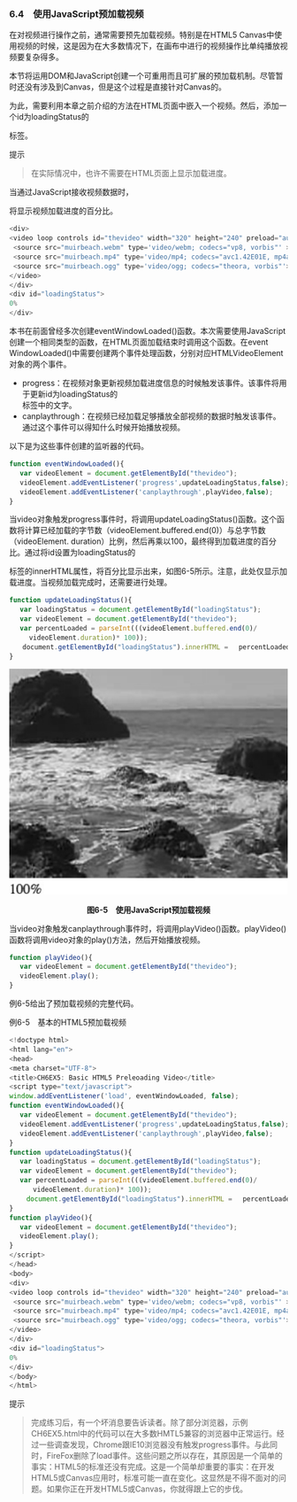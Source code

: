### 6.4　使用JavaScript预加载视频

在对视频进行操作之前，通常需要预先加载视频。特别是在HTML5 Canvas中使用视频的时候，这是因为在大多数情况下，在画布中进行的视频操作比单纯播放视频要复杂得多。

本节将运用DOM和JavaScript创建一个可重用而且可扩展的预加载机制。尽管暂时还没有涉及到Canvas，但是这个过程是直接针对Canvas的。

为此，需要利用本章之前介绍的方法在HTML页面中嵌入一个视频。然后，添加一个id为loadingStatus的<div>标签。

提示

> 在实际情况中，也许不需要在HTML页面上显示加载进度。

当通过JavaScript接收视频数据时，<div>将显示视频加载进度的百分比。

```javascript
<div>
<video loop controls id="thevideo" width="320" height="240" preload="auto">
 <source src="muirbeach.webm" type='video/webm; codecs="vp8, vorbis"' >
 <source src="muirbeach.mp4" type='video/mp4; codecs="avc1.42E01E, mp4a.40.2"' >
 <source src="muirbeach.ogg" type='video/ogg; codecs="theora, vorbis"'>
</video>
</div>
<div id="loadingStatus">
0%
</div>
```

本书在前面曾经多次创建eventWindowLoaded()函数。本次需要使用JavaScript创建一个相同类型的函数，在HTML页面加载结束时调用这个函数。在event WindowLoaded()中需要创建两个事件处理函数，分别对应HTMLVideoElement对象的两个事件。

+ progress：在视频对象更新视频加载进度信息的时候触发该事件。该事件将用于更新id为loadingStatus的<div>标签中的文字。
+ canplaythrough：在视频已经加载足够播放全部视频的数据时触发该事件。通过这个事件可以得知什么时候开始播放视频。

以下是为这些事件创建的监听器的代码。

```javascript
function eventWindowLoaded(){
　 var videoElement = document.getElementById("thevideo");
　 videoElement.addEventListener('progress',updateLoadingStatus,false);
　 videoElement.addEventListener('canplaythrough',playVideo,false);   
}
```

当video对象触发progress事件时，将调用updateLoadingStatus()函数。这个函数将计算已经加载的字节数（videoElement.buffered.end(0)）与总字节数（videoElement. duration）比例，然后再乘以100，最终得到加载进度的百分比。通过将id设置为loadingStatus的<div>标签的innerHTML属性，将百分比显示出来，如图6-5所示。注意，此处仅显示加载进度。当视频加载完成时，还需要进行处理。

```javascript
function updateLoadingStatus(){
　 var loadingStatus = document.getElementById("loadingStatus");
　 var videoElement = document.getElementById("thevideo");
　 var percentLoaded = parseInt(((videoElement.buffered.end(0)/
　　　videoElement.duration)* 100));
　　document.getElementById("loadingStatus").innerHTML =　 percentLoaded + '%';
}
```

![111.png](../images/111.png)
<center class="my_markdown"><b class="my_markdown">图6-5　使用JavaScript预加载视频</b></center>

当video对象触发canplaythrough事件时，将调用playVideo()函数。playVideo()函数将调用video对象的play()方法，然后开始播放视频。

```javascript
function playVideo(){
　 var videoElement = document.getElementById("thevideo");
　 videoElement.play();
}
```

例6-5给出了预加载视频的完整代码。

例6-5　基本的HTML5预加载视频

```javascript
<!doctype html>
<html lang="en">
<head>
<meta charset="UTF-8">
<title>CH6EX5: Basic HTML5 Preleoading Video</title>
<script type="text/javascript">
window.addEventListener('load', eventWindowLoaded, false); 
function eventWindowLoaded(){
　 var videoElement = document.getElementById("thevideo");
　 videoElement.addEventListener('progress',updateLoadingStatus,false);
　 videoElement.addEventListener('canplaythrough',playVideo,false);
}
function updateLoadingStatus(){
　 var loadingStatus = document.getElementById("loadingStatus");
　 var videoElement = document.getElementById("thevideo");
　 var percentLoaded = parseInt(((videoElement.buffered.end(0)/
　　　 videoElement.duration)* 100));
　　 document.getElementById("loadingStatus").innerHTML =　 percentLoaded + '%';
}
function playVideo(){
　 var videoElement = document.getElementById("thevideo");
　 videoElement.play();
}
</script>
</head>
<body>
<div>
<video loop controls id="thevideo" width="320" height="240" preload="auto">
 <source src="muirbeach.webm" type='video/webm; codecs="vp8, vorbis"' >
 <source src="muirbeach.mp4" type='video/mp4; codecs="avc1.42E01E, mp4a.40.2"' >
 <source src="muirbeach.ogg" type='video/ogg; codecs="theora, vorbis"'>
</video>
</div>
<div id="loadingStatus">
0%
</div>
</body>
</html>
```

提示

> 完成练习后，有一个坏消息要告诉读者。除了部分浏览器，示例CH6EX5.html中的代码可以在大多数HMTL5兼容的浏览器中正常运行。经过一些调查发现，Chrome跟IE10浏览器没有触发progress事件。与此同时，FireFox删除了load事件。这些问题之所以存在，其原因是一个简单的事实：HTML5的标准还没有完成。这是一个简单却重要的事实：在开发HTML5或Canvas应用时，标准可能一直在变化。这显然是不得不面对的问题。如果你正在开发HTML5或Canvas，你就得跟上它的步伐。

